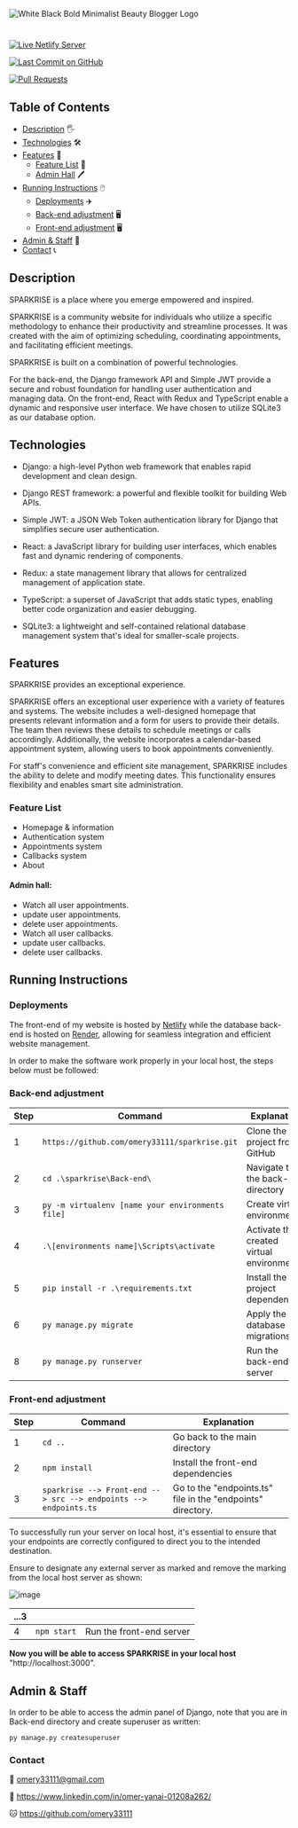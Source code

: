 ![White Black Bold Minimalist Beauty Blogger Logo](https://github.com/omery33111/omery33111/assets/110463400/ca2a887f-03e2-466f-8d1e-2c923c582f4a)
#

[![Live Netlify Server](https://img.shields.io/badge/Live%20on-Netlify-00ad9f.svg)](https://sparkrise.netlify.app/)

[![Last Commit on GitHub](https://img.shields.io/github/last-commit/omery33111/sparkrise.svg)](https://github.com/omery33111/sparkrise/commits/main)

[![Pull Requests](https://img.shields.io/github/issues-pr/omery33111/sparkrise.svg?labelColor=24292E&logo=github&logoColor=white)](https://github.com/omery33111/sparkrise/pulls)


## Table of Contents
- [Description](#description) 🖐️
- [Technologies](#technologies) 🛠️
- [Features](#features) 📕
  - [Feature List](#feature-list) 📄
  - [Admin Hall](#admin-hall) 🖊️
- [Running Instructions](#running-instructions) 🖱️
  - [Deployments](#deployments) ✈️
  - [Back-end adjustment](#back-end-adjustment) 🖥️
  - [Front-end adjustment](#front-end-adjustment) 🖥️
- [Admin & Staff](#admin--staff) 🤵
- [Contact](#contact) 📞


## Description
SPARKRISE is a place where you emerge empowered and inspired.

SPARKRISE is a community website for individuals who utilize a specific methodology to enhance their productivity and streamline processes. It was created with the aim of optimizing scheduling, coordinating appointments, and facilitating efficient meetings.

SPARKRISE is built on a combination of powerful technologies.

For the back-end, the Django framework API and Simple JWT provide a secure and robust foundation for handling user authentication and managing data. On the front-end, React with Redux and TypeScript enable a dynamic and responsive user interface. We have chosen to utilize SQLite3 as our database option.



## Technologies
* Django: a high-level Python web framework that enables rapid development and clean design.

* Django REST framework: a powerful and flexible toolkit for building Web APIs.

* Simple JWT: a JSON Web Token authentication library for Django that simplifies secure user authentication.

* React: a JavaScript library for building user interfaces, which enables fast and dynamic rendering of components.

* Redux: a state management library that allows for centralized management of application state.

* TypeScript: a superset of JavaScript that adds static types, enabling better code organization and easier debugging.

* SQLite3: a lightweight and self-contained relational database management system that's ideal for smaller-scale projects.



## Features
SPARKRISE provides an exceptional experience.

SPARKRISE offers an exceptional user experience with a variety of features and systems. The website includes a well-designed homepage that presents relevant information and a form for users to provide their details. The team then reviews these details to schedule meetings or calls accordingly. Additionally, the website incorporates a calendar-based appointment system, allowing users to book appointments conveniently.

For staff's convenience and efficient site management, SPARKRISE includes the ability to delete and modify meeting dates. This functionality ensures flexibility and enables smart site administration.



### Feature List

* Homepage & information
* Authentication system
* Appointments system
* Callbacks system
* About



#### Admin hall:
* Watch all user appointments.
* update user appointments.
* delete user appointments.
* Watch all user callbacks.
* update user callbacks.
* delete user callbacks.


## Running Instructions
### Deployments
The front-end of my website is hosted by [Netlify](https://sparkrise.netlify.app/) while the database back-end is hosted on [Render](https://render.com/), allowing for seamless integration and efficient website management.


In order to make the software work properly in your local host, the steps below must be followed:

### Back-end adjustment

| Step | Command | Explanation |
| --- | --- | --- |
| 1 | `https://github.com/omery33111/sparkrise.git` | Clone the project from GitHub |
| 2 | `cd .\sparkrise\Back-end\` | Navigate to the back-end directory |
| 3 | `py -m virtualenv [name your environments file]` | Create virtual environments |
| 4 | `.\[environments name]\Scripts\activate` | Activate the created virtual environment |
| 5 | `pip install -r .\requirements.txt` | Install the project dependencies |
| 6 | `py manage.py migrate` | Apply the database migrations |
| 8 | `py manage.py runserver` | Run the back-end server |


### Front-end adjustment

| Step | Command | Explanation |
| --- | --- | --- |
| 1 | `cd ..` | Go back to the main directory |
| 2 | `npm install` | Install the front-end dependencies |
| 3 | `sparkrise --> Front-end --> src --> endpoints --> endpoints.ts` | Go to the "endpoints.ts" file in the "endpoints" directory. |

To successfully run your server on local host, it's essential to ensure that your endpoints are correctly configured to direct you to the intended destination.

Ensure to designate any external server as marked and remove the marking from the local host server as shown:

![image](https://github.com/omery33111/omery33111/assets/110463400/d2753078-ce03-47ae-b113-9389ca1f91da)



| ...3 |  |  |
| --- | --- | --- |
| 4 | `npm start` | Run the front-end server |

**Now you will be able to access SPARKRISE in your local host** "http://localhost:3000".


## Admin & Staff
In order to be able to access the admin panel of Django, note that you are in Back-end directory and create superuser as written:
  ```
  py manage.py createsuperuser
  ```

### Contact

📧 omery33111@gmail.com

📘 https://www.linkedin.com/in/omer-yanai-01208a262/

🐱 https://github.com/omery33111